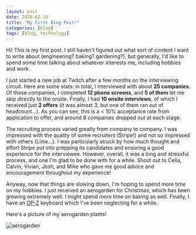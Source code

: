 ```yaml
---
layout: post
date: 2020-02-16
title: "My First Blog Post!"
categories: [blog]
tags: [blog, technology]
---
```


Hi! This is my first post. I still haven't figured out what sort of content I want to write about (engineering? baking? gardening?), but generally, I'd like to spend some time talking about whatever interests me, including hobbies and work.

I just started a new job at Twitch after a few months on the interviewing circuit. Here are some stats: in total, I interviewed with about **25 companies**. Of those companies, I completed **12 phone screens**, and **5 of them** let me skip directly to the onsite. Finally, I had **10 onsite interviews**, of which I received just **2 offers** (it was almost 3, but one of them ran out of headcount...). As you can see, this is a < 10% acceptance rate from application to offer, and around 8 companies dropped out at each stage.

The recruiting process varied greatly from company to company. I was impressed with the quality of some recruiters (Stripe!) and not so impressed with others (Lime...). I was particularly struck by how much thought and effort Stripe put into prepping its candidates and ensuring a good experience for the interviewee. However, overall, it was a long and stressful process, and one I'm glad to be done with for a while. Shout out to Celia, Calvin, Vivian, Josh, and Mike who gave me good advice and encouragement throughout my experience!

Anyway, now that things are slowing down, I'm hoping to spend more time on my hobbies. I just received an aerogarden for Christmas, which has been growing extremely well. I might spend more time on baking as well. Finally, I have an [OP-Z](https://teenage.engineering/products/op-z) keyboard which I've been neglecting for a while.

Here's a picture of my aerogarden plants!

![aerogarden](/aerogarden_plants.png)


